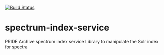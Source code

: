 [![Build Status](https://travis-ci.org/PRIDE-Archive/spectrum-index-service.svg)](https://travis-ci.org/PRIDE-Archive/spectrum-index-service)
# spectrum-index-service
PRIDE Archive spectrum index service
Library to manipulate the Solr index for spectra
